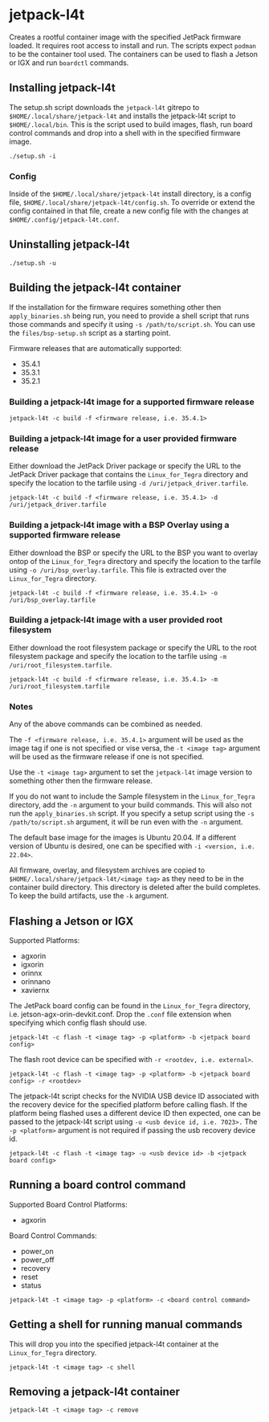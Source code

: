# jetpack-l4t

Creates a rootful container image with the specified JetPack firmware loaded.
It requires root access to install and run. The scripts expect `podman` to be
the container tool used. The containers can be used to flash a Jetson or IGX
and run `boardctl` commands.

## Installing jetpack-l4t

The setup.sh script downloads the `jetpack-l4t` gitrepo to
`$HOME/.local/share/jetpack-l4t` and installs the jetpack-l4t script to
`$HOME/.local/bin`. This is the script used to build images, flash,
run board control commands and drop into a shell with in the specified
firmware image.

```
./setup.sh -i
```

### Config

Inside of the `$HOME/.local/share/jetpack-l4t` install directory, is a
config file, `$HOME/.local/share/jetpack-l4t/config.sh`. To override or
extend the config contained in that file, create a new config file with
the changes at `$HOME/.config/jetpack-l4t.conf`.

## Uninstalling jetpack-l4t

```
./setup.sh -u
```

## Building the jetpack-l4t container

If the installation for the firmware requires something other then
`apply_binaries.sh` being run, you need to provide a shell script that runs
those commands and specify it using `-s /path/to/script.sh`. You can use the
`files/bsp-setup.sh` script as a starting point.

Firmware releases that are automatically supported:

- 35.4.1
- 35.3.1
- 35.2.1

### Building a jetpack-l4t image for a supported firmware release

```
jetpack-l4t -c build -f <firmware release, i.e. 35.4.1>
```

### Building a jetpack-l4t image for a user provided firmware release

Either download the JetPack Driver package or specify the URL to the
JetPack Driver package that contains the `Linux_for_Tegra` directory
and specify the location to the tarfile using `-d /uri/jetpack_driver.tarfile`.

```
jetpack-l4t -c build -f <firmware release, i.e. 35.4.1> -d /uri/jetpack_driver.tarfile
```

### Building a jetpack-l4t image with a BSP Overlay using a supported firmware release

Either download the BSP or specify the URL to the BSP you want to overlay
ontop of the `Linux_for_Tegra` directory and specify the location to the
tarfile using `-o /uri/bsp_overlay.tarfile`. This file is extracted over the
`Linux_for_Tegra` directory.

```
jetpack-l4t -c build -f <firmware release, i.e. 35.4.1> -o /uri/bsp_overlay.tarfile
```

### Building a jetpack-l4t image with a user provided root filesystem

Either download the root filesystem package or specify the URL to the
root filesystem package and specify the location to the tarfile using
`-m /uri/root_filesystem.tarfile`.

```
jetpack-l4t -c build -f <firmware release, i.e. 35.4.1> -m /uri/root_filesystem.tarfile
```

### Notes

Any of the above commands can be combined as needed.

The `-f <firmware release, i.e. 35.4.1>` argument will be used as the image tag
if one is not specified or vise versa, the `-t <image tag>` argument will be used
as the firmware release if one is not specified.

Use the `-t <image tag>` argument to set the `jetpack-l4t` image version to
something other then the firmware release.

If you do not want to include the Sample filesystem in the `Linux_for_Tegra`
directory, add the `-n` argument to your build commands. This will also not
run the `apply_binaries.sh` script. If you specify a setup script using the
`-s /path/to/script.sh` argument, it will be run even with the `-n` argument.

The default base image for the images is Ubuntu 20.04. If a different
version of Ubuntu is desired, one can be specified with
`-i <version, i.e. 22.04>`.

All firmware, overlay, and filesystem archives are copied to
`$HOME/.local/share/jetpack-l4t/<image tag>` as they need to be in the
container build directory. This directory is deleted after the build
completes. To keep the build artifacts, use the `-k` argument.

## Flashing a Jetson or IGX

Supported Platforms:

- agxorin
- igxorin
- orinnx
- orinnano
- xaviernx

The JetPack board config can be found in the `Linux_for_Tegra` directory,
i.e. jetson-agx-orin-devkit.conf. Drop the `.conf` file extension when
specifying which config flash should use.

```
jetpack-l4t -c flash -t <image tag> -p <platform> -b <jetpack board config>
```

The flash root device can be specified with `-r <rootdev, i.e. external>`.

```
jetpack-l4t -c flash -t <image tag> -p <platform> -b <jetpack board config> -r <rootdev>
```

The jetpack-l4t script checks for the NVIDIA USB device ID associated with the
recovery device for the specified platform before calling flash. If
the platform being flashed uses a different device ID then expected, one can
be passed to the jetpack-l4t script using `-u <usb device id, i.e. 7023>.`
The `-p <platform>` argument is not required if passing the usb recovery
device id.

```
jetpack-l4t -c flash -t <image tag> -u <usb device id> -b <jetpack board config>
```

## Running a board control command

Supported Board Control Platforms:

- agxorin

Board Control Commands:

- power_on
- power_off
- recovery
- reset
- status

```
jetpack-l4t -t <image tag> -p <platform> -c <board control command>
```

## Getting a shell for running manual commands

This will drop you into the specified jetpack-l4t container at the `Linux_for_Tegra` directory.

```
jetpack-l4t -t <image tag> -c shell
```

## Removing a jetpack-l4t container

```
jetpack-l4t -t <image tag> -c remove
```
